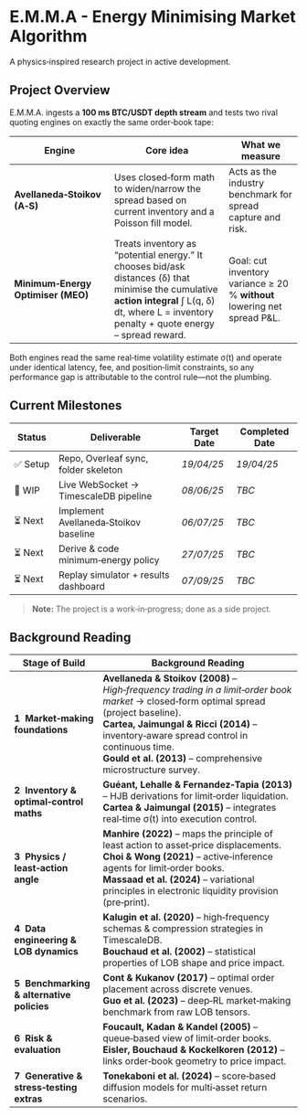# E.M.M.A - Energy Minimising Market Algorithm
A physics‑inspired research project in active development.

## Project Overview
E.M.M.A. ingests a **100 ms BTC/USDT depth stream** and tests two rival quoting
engines on exactly the same order‑book tape:

| Engine | Core idea | What we measure |
|--------|-----------|-----------------|
| **Avellaneda‑Stoikov (A‑S)** | Uses closed‑form math to widen/narrow the spread based on current inventory and a Poisson fill model. | Acts as the industry benchmark for spread capture and risk. |
| **Minimum‑Energy Optimiser (MEO)** | Treats inventory as “potential energy.”  It chooses bid/ask distances (δ) that minimise the cumulative **action integral**  ∫ L(q, δ) dt, where L = inventory penalty + quote energy – spread reward. | Goal: cut inventory variance ≥ 20 % **without** lowering net spread P&L. |

Both engines read the same real‑time volatility estimate σ(t) and operate
under identical latency, fee, and position‑limit constraints, so any
performance gap is attributable to the control rule—not the plumbing.

## Current Milestones
| Status | Deliverable | Target Date | Completed Date |
| ------ | ----------- | ----------- | ----------- |
| ✅ Setup | Repo, Overleaf sync, folder skeleton | *19/04/25* | *19/04/25* |
| 🔄 WIP | Live WebSocket → TimescaleDB pipeline | *08/06/25* | *TBC* |
| ⏳ Next | Implement Avellaneda‑Stoikov baseline | *06/07/25* | *TBC* |
| ⏳ Next | Derive & code minimum‑energy policy | *27/07/25* | *TBC* |
| ⏳ Next | Replay simulator + results dashboard | *07/09/25* | *TBC* |

> **Note:** The project is a work‑in‑progress; done as a side project.

## Background Reading
| Stage of Build | Background Reading |
|----------------|-------------------|
| **1  Market‑making foundations** | **Avellaneda & Stoikov (2008)** – *High‑frequency trading in a limit‑order book market* → closed‑form optimal spread (project baseline).<br>**Cartea, Jaimungal & Ricci (2014)** – inventory‑aware spread control in continuous time.<br>**Gould et al. (2013)** – comprehensive microstructure survey. |
| **2  Inventory & optimal‑control maths** | **Guéant, Lehalle & Fernandez‑Tapia (2013)** – HJB derivations for limit‑order liquidation.<br>**Cartea & Jaimungal (2015)** – integrates real‑time σ(t) into execution control. |
| **3  Physics / least‑action angle** | **Manhire (2022)** – maps the principle of least action to asset‑price displacements.<br>**Choi & Wong (2021)** – active‑inference agents for limit‑order books.<br>**Massaad et al. (2024)** – variational principles in electronic liquidity provision (pre‑print). |
| **4  Data engineering & LOB dynamics** | **Kalugin et al. (2020)** – high‑frequency schemas & compression strategies in TimescaleDB.<br>**Bouchaud et al. (2002)** – statistical properties of LOB shape and price impact. |
| **5  Benchmarking & alternative policies** | **Cont & Kukanov (2017)** – optimal order placement across discrete venues.<br>**Guo et al. (2023)** – deep‑RL market‑making benchmark from raw LOB tensors. |
| **6  Risk & evaluation** | **Foucault, Kadan & Kandel (2005)** – queue‑based view of limit‑order books.<br>**Eisler, Bouchaud & Kockelkoren (2012)** – links order‑book geometry to price impact. |
| **7  Generative & stress‑testing extras** | **Tonekaboni et al. (2024)** – score‑based diffusion models for multi‑asset return scenarios. |
